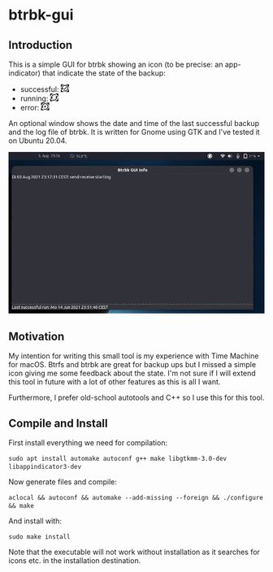 # btrbk-gui

## Introduction

This is a simple GUI for btrbk showing an icon (to be precise: an app-indicator) that indicate the state of the backup:

* successful:  ![successful](/doc/backup-ok.jpg)
* running:     ![successful](/doc/backup-running.jpg)
* error:       ![successful](/doc/backup-err.jpg)

An optional window shows the date and time of the last successful 
backup and the log file of btrbk. It is written for Gnome using GTK and I've tested it on Ubuntu 20.04.

![Screenshot](/doc/screenshot.jpg)

## Motivation

My intention for writing this small tool is my experience with Time Machine for macOS. Btrfs and btrbk are great for backup ups but I missed a simple icon giving me some feedback about the state. I'm not sure if I will extend this tool in future with a lot of other features as this is all I want. 

Furthermore, I prefer old-school autotools and C++ so I use this for this tool.

## Compile and Install

First install everything we need for compilation:

```
sudo apt install automake autoconf g++ make libgtkmm-3.0-dev libappindicator3-dev
```

Now generate files and compile:

```
aclocal && autoconf && automake --add-missing --foreign && ./configure && make
```

And install with:

```
sudo make install
```

Note that the executable will not work without installation as it searches for icons etc. in the installation destination.